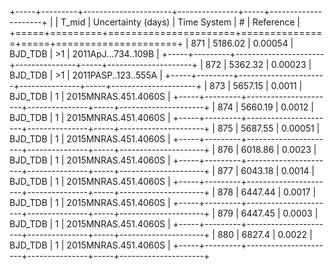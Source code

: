 +-----+---------+----------------------+---------------+-----+---------------------+
|     |   T_mid |   Uncertainty (days) | Time System   | #   | Reference           |
+=====+=========+======================+===============+=====+=====================+
| 871 | 5186.02 |              0.00054 | BJD_TDB       | >1  | 2011ApJ...734..109B |
+-----+---------+----------------------+---------------+-----+---------------------+
| 872 | 5362.32 |              0.00023 | BJD_TDB       | >1  | 2011PASP..123..555A |
+-----+---------+----------------------+---------------+-----+---------------------+
| 873 | 5657.15 |              0.0011  | BJD_TDB       | 1   | 2015MNRAS.451.4060S |
+-----+---------+----------------------+---------------+-----+---------------------+
| 874 | 5660.19 |              0.0012  | BJD_TDB       | 1   | 2015MNRAS.451.4060S |
+-----+---------+----------------------+---------------+-----+---------------------+
| 875 | 5687.55 |              0.00051 | BJD_TDB       | 1   | 2015MNRAS.451.4060S |
+-----+---------+----------------------+---------------+-----+---------------------+
| 876 | 6018.86 |              0.0023  | BJD_TDB       | 1   | 2015MNRAS.451.4060S |
+-----+---------+----------------------+---------------+-----+---------------------+
| 877 | 6043.18 |              0.0014  | BJD_TDB       | 1   | 2015MNRAS.451.4060S |
+-----+---------+----------------------+---------------+-----+---------------------+
| 878 | 6447.44 |              0.0017  | BJD_TDB       | 1   | 2015MNRAS.451.4060S |
+-----+---------+----------------------+---------------+-----+---------------------+
| 879 | 6447.45 |              0.0003  | BJD_TDB       | 1   | 2015MNRAS.451.4060S |
+-----+---------+----------------------+---------------+-----+---------------------+
| 880 | 6827.4  |              0.0022  | BJD_TDB       | 1   | 2015MNRAS.451.4060S |
+-----+---------+----------------------+---------------+-----+---------------------+
